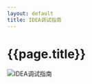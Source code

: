```yaml
---
layout: default
title: IDEA调试指南
---
```

# {{page.title}}

![IDEA调试指南](https://cdn.jsdelivr.net/gh/mmmaming/picture-cloud@master/uPic/DJ2Knb.jpg)
